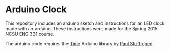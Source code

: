 # Arduino Clock

This repository includes an arduino sketch and instructions for an LED clock made with an arduino. These instructions were made for the Spring 2015 NCSU ENG 331 course.

The arduino code requires the [Time](https://github.com/PaulStoffregen/Time) Arduino library by [Paul Stoffregen](https://github.com/PaulStoffregen)
